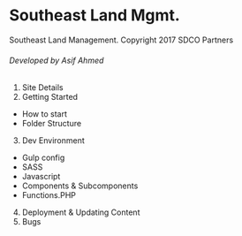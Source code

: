 # Southeast Land Mgmt.
Southeast Land Management. Copyright 2017 SDCO Partners
###### Developed by Asif Ahmed

1. Site Details
2. Getting Started 
  * How to start 
  * Folder Structure

3. Dev Environment
  * Gulp config
  * SASS
  * Javascript 
  * Components & Subcomponents
  * Functions.PHP
4. Deployment & Updating Content
5. Bugs 



